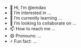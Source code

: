 - 👋 Hi, I’m @emdao
- 👀 I’m interested in ...
- 🌱 I’m currently learning ...
- 💞️ I’m looking to collaborate on ...
- 📫 How to reach me ...
- 😄 Pronouns: ...
- ⚡ Fun fact: ...

<!---
emdao/emdao is a ✨ special ✨ repository because its `README.md` (this file) appears on your GitHub profile.
You can click the Preview link to take a look at your changes.
--->
